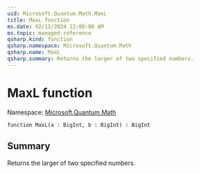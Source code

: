 ```yaml
---
uid: Microsoft.Quantum.Math.MaxL
title: MaxL function
ms.date: 02/12/2024 12:00:00 AM
ms.topic: managed-reference
qsharp.kind: function
qsharp.namespace: Microsoft.Quantum.Math
qsharp.name: MaxL
qsharp.summary: Returns the larger of two specified numbers.
---
```


# MaxL function

Namespace: [Microsoft.Quantum.Math](xref:Microsoft.Quantum.Math)

```qsharp
function MaxL(a : BigInt, b : BigInt) : BigInt
```

## Summary
Returns the larger of two specified numbers.
